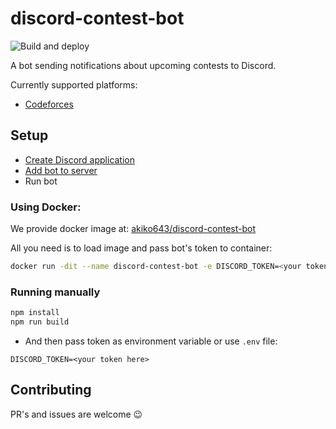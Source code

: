 # discord-contest-bot

![Build and deploy](https://github.com/Akiko643/discord-contest-bot/workflows/Build%20and%20deploy/badge.svg?branch=master)

A bot sending notifications about upcoming contests to Discord.

Currently supported platforms:

- [Codeforces](https://codeforces.com)

## Setup

- [Create Discord application](https://discordjs.guide/preparations/setting-up-a-bot-application.html)
- [Add bot to server](https://discordjs.guide/preparations/adding-your-bot-to-servers.html)
- Run bot

### Using Docker:

We provide docker image at: [akiko643/discord-contest-bot](https://hub.docker.com/r/akiko643/discord-contest-bot)

All you need is to load image and pass bot's token to container:

```bash
docker run -dit --name discord-contest-bot -e DISCORD_TOKEN=<your token here> akiko643/discord-contest-bot
```

### Running manually

```bash
npm install
npm run build
```

- And then pass token as environment variable or use `.env` file:

```
DISCORD_TOKEN=<your token here>
```

## Contributing

PR's and issues are welcome 😉
